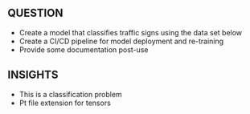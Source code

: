 ## QUESTION
- Create a model that classifies traffic signs using the data set below 
- Create a CI/CD pipeline for model deployment and re-training
- Provide some documentation post-use


## INSIGHTS 
- This is a classification problem
- Pt file extension for tensors